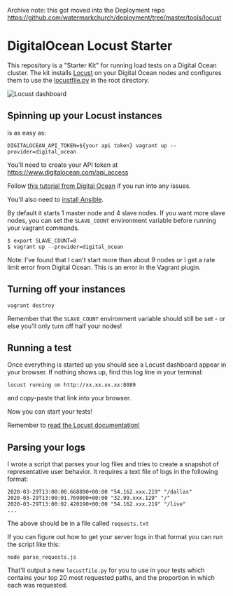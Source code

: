 Archive note: this got moved into the Deployment repo https://github.com/watermarkchurch/deployment/tree/master/tools/locust

# DigitalOcean Locust Starter

This repository is a "Starter Kit" for running load tests on a Digital Ocean
cluster.  The kit installs [Locust](https://locust.io/) on your Digital Ocean
nodes and configures them to use the [locustfile.py](./locustfile.py) in the root
directory.

![Locust dashboard](https://locust.io/static/img/screenshot_0.12.1.png)

## Spinning up your Locust instances
is as easy as:
```
DIGITALOCEAN_API_TOKEN=${your api token} vagrant up --provider=digital_ocean
```

You'll need to create your API token at https://www.digitalocean.com/api_access

Follow [this tutorial from Digital Ocean](https://www.digitalocean.com/community/tutorials/how-to-use-digitalocean-as-your-provider-in-vagrant-on-an-ubuntu-12-10-vps)
if you run into any issues.

You'll also need to [install Ansible](https://docs.ansible.com/ansible/latest/installation_guide/intro_installation.html).

By default it starts 1 master node and 4 slave nodes.  If you want more slave
nodes, you can set the `SLAVE_COUNT` environment variable before running your
vagrant commands.

```
$ export SLAVE_COUNT=8
$ vagrant up --provider=digital_ocean
```

Note: I've found that I can't start more than about 9 nodes or I get a rate limit
error from Digital Ocean.  This is an error in the Vagrant plugin.

## Turning off your instances

```
vagrant destroy
```
Remember that the `SLAVE_COUNT` environment variable should still be set - or else
you'll only turn off half your nodes!

## Running a test

Once everything is started up you should see a Locust dashboard appear in your
browser.  If nothing shows up, find this log line in your terminal:
```
locust running on http://xx.xx.xx.xx:8089
```
and copy-paste that link into your browser.

Now you can start your tests!

Remember to [read the Locust documentation!](https://docs.locust.io/en/stable/)

## Parsing your logs

I wrote a script that parses your log files and tries to create a snapshot of
representative user behavior.  It requires a text file of logs in the following
format:
```
2020-03-29T13:00:00.668890+00:00 "54.162.xxx.219" "/dallas"
2020-03-29T13:00:01.769000+00:00 "32.99.xxx.129" "/"
2020-03-29T13:00:02.420190+00:00 "54.162.xxx.219" "/live"
...
```
The above should be in a file called `requests.txt`

If you can figure out how to get your server logs in that format you can run
the script like this:
```
node parse_requests.js
```
That'll output a new `locustfile.py` for you to use in your tests which contains
your top 20 most requested paths, and the proportion in which each was requested.
